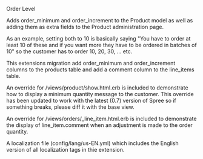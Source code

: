 Order Level

Adds order_minimum and order_increment to the Product model as well as adding them as extra fields to the Product administration page.

As an example, setting both to 10 is basically saying "You have to order at least 10 of these and if you want more they have to be ordered in batches of 10" so the customer has to order 10, 20, 30, ... etc.

This extensions migration add order_minimum and order_increment columns to the products table and add a comment column to the line_items table. 

An override for <spree app>/views/product/show.html.erb is included  to demonstrate how to display a minimum quantity message to the customer. This override has been updated to work with the latest (0.7) version of Spree so if something breaks, please diff it with the base view.

An override for <spree app>/views/orders/_line_item.html.erb is included to demonstrate the display of line_item.comment when an adjustment is made to the order quantity.

A localization file (config/lang/us-EN.yml) which includes the English version of all localization tags in thie extension.
